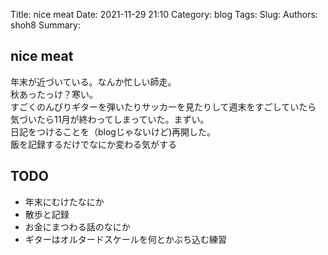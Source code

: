 Title: nice meat
Date: 2021-11-29 21:10
Category: blog
Tags: 
Slug: 
Authors: shoh8
Summary: 

## nice meat

年末が近づいている。なんか忙しい師走。  
秋あったっけ？寒い。  
すごくのんびりギターを弾いたりサッカーを見たりして週末をすごしていたら  
気づいたら11月が終わってしまっていた。まずい。  
日記をつけることを（blogじゃないけど)再開した。  
飯を記録するだけでなにか変わる気がする


## TODO 

- 年末にむけたなにか
- 散歩と記録
- お金にまつわる話のなにか
- ギターはオルタードスケールを何とかぶち込む練習
